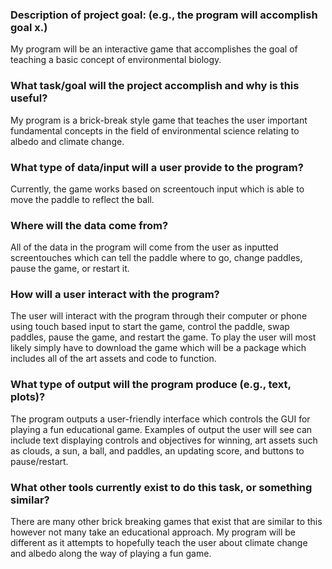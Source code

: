 ### Description of project goal: (e.g., the program will accomplish goal x.)

My program will be an interactive game that accomplishes the goal of teaching a basic concept of environmental biology.

### What task/goal will the project accomplish and why is this useful?

My program is a brick-break style game that teaches the user important fundamental concepts in the field of environmental science relating to albedo and climate change.

### What type of data/input will a user provide to the program?

Currently, the game works based on screentouch input which is able to move the paddle to reflect the ball.

### Where will the data come from?

All of the data in the program will come from the user as inputted screentouches which can tell the paddle where to go, change paddles, pause the game, or restart it.

### How will a user interact with the program?

The user will interact with the program through their computer or phone using touch based input to start the game, control the paddle, swap paddles, pause the game, and restart the game. To play the user will most likely simply have to download the game which will be a package which includes all of the art assets and code to function.

### What type of output will the program produce (e.g., text, plots)?

The program outputs a user-friendly interface which controls the GUI for playing a fun educational game. Examples of output the user will see can include text displaying controls and objectives for winning, art assets such as clouds, a sun, a ball, and paddles, an updating score, and buttons to pause/restart.

### What other tools currently exist to do this task, or something similar?

There are many other brick breaking games that exist that are similar to this however not many take an educational approach. My program will be different as it attempts to hopefully teach the user about climate change and albedo along the way of playing a fun game.